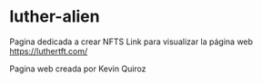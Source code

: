 # luther-alien
Pagina dedicada a crear NFTS
Link para visualizar la página web
https://luthertft.com/





Pagina web creada por Kevin Quiroz
